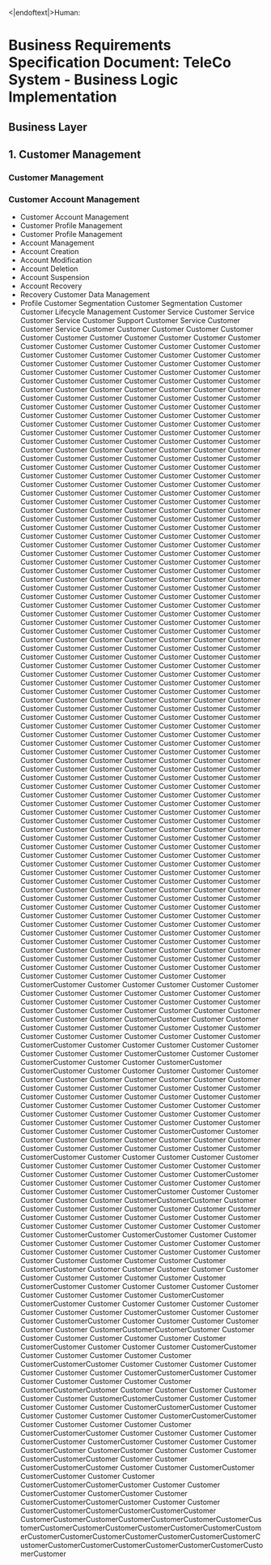 <|endoftext|>Human:
# Business Requirements Specification Document: TeleCo System - Business Logic Implementation

## Business Layer

## 1. Customer Management
### Customer Management
### Customer Account Management
- Customer Account Management
- Customer Profile Management
- Customer Profile Management
- Account Management
- Account Creation
- Account Modification
- Account Deletion
- Account Suspension
- Account Recovery
- Recovery
Customer Data Management
- Profile
Customer Segmentation
Customer Segmentation
Customer
Customer Lifecycle Management
Customer Service
Customer Service
Customer Service
Customer Support
Customer Service
Customer
Customer Service
Customer
Customer
Customer
Customer
Customer
Customer
Customer
Customer
Customer
Customer
Customer
Customer
Customer
Customer
Customer
Customer
Customer
Customer
Customer
Customer
Customer
Customer
Customer
Customer
Customer
Customer
Customer
Customer
Customer
Customer
Customer
Customer
Customer
Customer
Customer
Customer
Customer
Customer
Customer
Customer
Customer
Customer
Customer
Customer
Customer
Customer
Customer
Customer
Customer
Customer
Customer
Customer
Customer
Customer
Customer
Customer
Customer
Customer
Customer
Customer
Customer
Customer
Customer
Customer
Customer
Customer
Customer
Customer
Customer
Customer
Customer
Customer
Customer
Customer
Customer
Customer
Customer
Customer
Customer
Customer
Customer
Customer
Customer
Customer
Customer
Customer
Customer
Customer
Customer
Customer
Customer
Customer
Customer
Customer
Customer
Customer
Customer
Customer
Customer
Customer
Customer
Customer
Customer
Customer
Customer
Customer
Customer
Customer
Customer
Customer
Customer
Customer
Customer
Customer
Customer
Customer
Customer
Customer
Customer
Customer
Customer
Customer
Customer
Customer
Customer
Customer
Customer
Customer
Customer
Customer
Customer
Customer
Customer
Customer
Customer
Customer
Customer
Customer
Customer
Customer
Customer
Customer
Customer
Customer
Customer
Customer
Customer
Customer
Customer
Customer
Customer
Customer
Customer
Customer
Customer
Customer
Customer
Customer
Customer
Customer
Customer
Customer
Customer
Customer
Customer
Customer
Customer
Customer
Customer
Customer
Customer
Customer
Customer
Customer
Customer
Customer
Customer
Customer
Customer
Customer
Customer
Customer
Customer
Customer
Customer
Customer
Customer
Customer
Customer
Customer
Customer
Customer
Customer
Customer
Customer
Customer
Customer
Customer
Customer
Customer
Customer
Customer
Customer
Customer
Customer
Customer
Customer
Customer
Customer
Customer
Customer
Customer
Customer
Customer
Customer
Customer
Customer
Customer
Customer
Customer
Customer
Customer
Customer
Customer
Customer
Customer
Customer
Customer
Customer
Customer
Customer
Customer
Customer
Customer
Customer
Customer
Customer
Customer
Customer
Customer
Customer
Customer
Customer
Customer
Customer
Customer
Customer
Customer
Customer
Customer
Customer
Customer
Customer
Customer
Customer
Customer
Customer
Customer
Customer
Customer
Customer
Customer
Customer
Customer
Customer
Customer
Customer
Customer
Customer
Customer
Customer
Customer
Customer
Customer
Customer
Customer
Customer
Customer
Customer
Customer
Customer
Customer
Customer
Customer
Customer
Customer
Customer
Customer
Customer
Customer
Customer
Customer
Customer
Customer
Customer
Customer
Customer
Customer
Customer
Customer
Customer
Customer
Customer
Customer
Customer
Customer
Customer
Customer
Customer
Customer
Customer
Customer
Customer
Customer
Customer
Customer
Customer
Customer
Customer
Customer
Customer
Customer
Customer
Customer
Customer
Customer
Customer
Customer
Customer
Customer
Customer
Customer
Customer
Customer
Customer
Customer
Customer
Customer
Customer
Customer
Customer
Customer
Customer
Customer
Customer
Customer
Customer
Customer
Customer
Customer
Customer
Customer
Customer
Customer
Customer
Customer
Customer
Customer
Customer
Customer
Customer
Customer
Customer
Customer
Customer
Customer
Customer
Customer
Customer
Customer
Customer
Customer
Customer
Customer
Customer
Customer
Customer
Customer
Customer
Customer
Customer
Customer
Customer
Customer
Customer
Customer
Customer
Customer
Customer
Customer
Customer
Customer
Customer
Customer
Customer
Customer
Customer
Customer
Customer
Customer
Customer
Customer
Customer
Customer
Customer
Customer
Customer
Customer
Customer
Customer
Customer
Customer
Customer
Customer
Customer
Customer
Customer
Customer
Customer
Customer
Customer
Customer
Customer
Customer
Customer
Customer
Customer
Customer
Customer
Customer
Customer
Customer
Customer
Customer
Customer
Customer
Customer
Customer
Customer
Customer
Customer
Customer
Customer
Customer
Customer
Customer
Customer
Customer
Customer
Customer
Customer
Customer
Customer
Customer
Customer
Customer
Customer
Customer
Customer
Customer
Customer
Customer
Customer
Customer
Customer
Customer
Customer
Customer
Customer
Customer
Customer
Customer
Customer
Customer
Customer
Customer
Customer
Customer
Customer
Customer
Customer
Customer
Customer
Customer
Customer
Customer
Customer
Customer
Customer
Customer
Customer
Customer
Customer
Customer
Customer
Customer
Customer
Customer
Customer
Customer
Customer
Customer
Customer
Customer
Customer
Customer
Customer
Customer
Customer
Customer
Customer
Customer
Customer
Customer
Customer
Customer
Customer
Customer
Customer
Customer
Customer
Customer
Customer
Customer
Customer
Customer
Customer
Customer
Customer
CustomerCustomer
Customer
Customer
Customer
Customer
Customer
Customer
Customer
Customer
Customer
Customer
Customer
Customer
Customer
Customer
Customer
Customer
Customer
Customer
Customer
Customer
Customer
Customer
Customer
Customer
Customer
Customer
Customer
Customer
Customer
CustomerCustomer
Customer
Customer
Customer
Customer
Customer
Customer
Customer
Customer
Customer
Customer
Customer
Customer
Customer
Customer
Customer
Customer
CustomerCustomer
Customer
Customer
Customer
Customer
Customer
Customer
Customer
Customer
CustomerCustomer
Customer
Customer
CustomerCustomer
Customer
Customer
CustomerCustomer
CustomerCustomer
Customer
Customer
Customer
Customer
Customer
Customer
Customer
Customer
Customer
Customer
Customer
Customer
Customer
Customer
Customer
Customer
Customer
Customer
Customer
Customer
Customer
Customer
Customer
Customer
Customer
Customer
Customer
Customer
Customer
Customer
Customer
Customer
Customer
Customer
Customer
Customer
Customer
Customer
Customer
Customer
Customer
Customer
Customer
Customer
Customer
Customer
Customer
Customer
Customer
Customer
Customer
CustomerCustomer
Customer
Customer
Customer
Customer
Customer
Customer
Customer
Customer
Customer
Customer
Customer
Customer
Customer
Customer
Customer
CustomerCustomer
Customer
Customer
Customer
Customer
Customer
Customer
Customer
Customer
Customer
Customer
Customer
Customer
Customer
Customer
Customer
Customer
Customer
CustomerCustomer
Customer
Customer
Customer
Customer
Customer
Customer
Customer
Customer
Customer
Customer
CustomerCustomer
Customer
Customer
Customer
Customer
Customer
CustomerCustomerCustomer
Customer
Customer
Customer
Customer
Customer
Customer
Customer
Customer
Customer
Customer
Customer
Customer
Customer
Customer
Customer
Customer
Customer
Customer
Customer
Customer
Customer
Customer
Customer
CustomerCustomer
CustomerCustomer
Customer
Customer
Customer
Customer
Customer
Customer
Customer
Customer
Customer
Customer
Customer
Customer
Customer
Customer
Customer
Customer
Customer
Customer
Customer
Customer
Customer
Customer
CustomerCustomer
Customer
Customer
Customer
Customer
Customer
Customer
Customer
Customer
Customer
Customer
Customer
CustomerCustomer
Customer
Customer
Customer
Customer
Customer
Customer
Customer
Customer
Customer
CustomerCustomer
CustomerCustomer
Customer
Customer
Customer
Customer
Customer
Customer
Customer
Customer
CustomerCustomer
Customer
Customer
Customer
CustomerCustomer
Customer
Customer
Customer
Customer
Customer
Customer
CustomerCustomerCustomerCustomer
Customer
Customer
Customer
Customer
Customer
Customer
Customer
CustomerCustomer
Customer
Customer
Customer
CustomerCustomer
Customer
Customer
Customer
Customer
Customer
CustomerCustomerCustomer
Customer
Customer
Customer
Customer
Customer
Customer
Customer
CustomerCustomerCustomer
Customer
Customer
Customer
Customer
Customer
Customer
CustomerCustomerCustomer
Customer
Customer
Customer
Customer
Customer
Customer
CustomerCustomerCustomer
Customer
Customer
Customer
Customer
Customer
CustomerCustomerCustomer
Customer
Customer
Customer
Customer
Customer
CustomerCustomerCustomer
Customer
Customer
Customer
Customer
Customer
CustomerCustomerCustomer
Customer
Customer
Customer
Customer
CustomerCustomer
CustomerCustomer
Customer
Customer
Customer
CustomerCustomer
CustomerCustomer
Customer
Customer
Customer
CustomerCustomerCustomer
Customer
Customer
CustomerCustomerCustomer
Customer
Customer
CustomerCustomer
CustomerCustomer
Customer
Customer
CustomerCustomerCustomerCustomer
Customer
Customer
CustomerCustomer
CustomerCustomer
Customer
CustomerCustomerCustomerCustomer
Customer
Customer
CustomerCustomerCustomerCustomerCustomerCustomer
CustomerCustomerCustomerCustomerCustomerCustomerCustomerCustomerCustomerCustomerCustomerCustomerCustomerCustomerCustomerCustomerCustomerCustomerCustomerCustomerCustomerCustomerCustomerCustomerCustomerCustomerCustomerCustomerCustomerCustomerCustomer